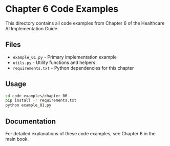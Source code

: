 # Chapter 6 Code Examples

This directory contains all code examples from Chapter 6 of the Healthcare AI Implementation Guide.

## Files

- `example_01.py` - Primary implementation example
- `utils.py` - Utility functions and helpers
- `requirements.txt` - Python dependencies for this chapter

## Usage

```bash
cd code_examples/chapter_06
pip install -r requirements.txt
python example_01.py
```

## Documentation

For detailed explanations of these code examples, see Chapter 6 in the main book.
